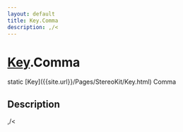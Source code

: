 ```yaml
---
layout: default
title: Key.Comma
description: ,/<
---
```

# [Key]({{site.url}}/Pages/StereoKit/Key.html).Comma

<div class='signature' markdown='1'>
static [Key]({{site.url}}/Pages/StereoKit/Key.html) Comma
</div>

## Description
,/<

